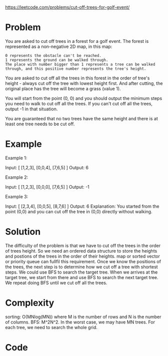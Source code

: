 https://leetcode.com/problems/cut-off-trees-for-golf-event/
# Problem
You are asked to cut off trees in a forest for a golf event. The forest is represented as a non-negative 2D map, in this map:

    0 represents the obstacle can't be reached.
    1 represents the ground can be walked through.
    The place with number bigger than 1 represents a tree can be walked through, and this positive number represents the tree's height.

 

You are asked to cut off all the trees in this forest in the order of tree's height - always cut off the tree with lowest height first. And after cutting, the original place has the tree will become a grass (value 1).

You will start from the point (0, 0) and you should output the minimum steps you need to walk to cut off all the trees. If you can't cut off all the trees, output -1 in that situation.

You are guaranteed that no two trees have the same height and there is at least one tree needs to be cut off.

# Example

Example 1:

Input: 
[
 [1,2,3],
 [0,0,4],
 [7,6,5]
]
Output: 6

 

Example 2:

Input: 
[
 [1,2,3],
 [0,0,0],
 [7,6,5]
]
Output: -1

 

Example 3:

Input: 
[
 [2,3,4],
 [0,0,5],
 [8,7,6]
]
Output: 6
Explanation: You started from the point (0,0) and you can cut off the tree in (0,0) directly without walking.

# Solution
The difficulty of the problem is that we have to cut off the trees in the order of trees height.
So we need an ordered data structure to store the heights and postions of the trees in the order of their heights.
map or sorted vector or priority queue can fullfil this requirement.
Once we know the positions of the trees, the next step is to determine how we cut off a tree with shortest steps.
We could use BFS to search the target tree. When we arrives at the target tree, we start from there and use BFS to search the next target tree. We repeat doing BFS until we cut off all the trees.

# Complexity
sorting: O(MNlog(MN)) where M is the number of rows and N is the number of columns.
BFS: M^2N^2. In the worst case, we may have MN trees. For each tree, we need to search the whole grid.

# Code

```c++

```

```python

```
